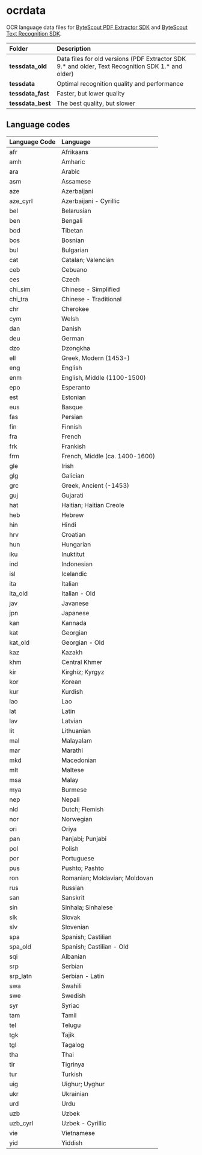 ocrdata
=======

OCR language data files for [ByteScout PDF Extractor SDK](https://bytescout.com/products/developer/pdfextractorsdk/index.html) and [ByteScout Text Recognition SDK](https://bytescout.com/products/developer/text-recognition-sdk/index.html).

Folder | Description
:----- | :----------
**tessdata_old** | Data files for old versions (PDF Extractor SDK 9.* and older, Text Recognition SDK 1.* and older)
**tessdata** | Optimal recognition quality and performance
**tessdata_fast** | Faster, but lower quality
**tessdata_best** | The best quality, but slower


Language codes
--------------

Language Code | Language
:------------ | :-------
afr | Afrikaans
amh | Amharic
ara | Arabic
asm | Assamese
aze | Azerbaijani
aze_cyrl | Azerbaijani - Cyrillic
bel | Belarusian
ben | Bengali
bod | Tibetan
bos | Bosnian
bul | Bulgarian
cat | Catalan; Valencian
ceb | Cebuano
ces | Czech
chi_sim | Chinese - Simplified
chi_tra | Chinese - Traditional
chr | Cherokee
cym | Welsh
dan | Danish
deu | German
dzo | Dzongkha
ell | Greek, Modern (1453-)
eng | English
enm | English, Middle (1100-1500)
epo | Esperanto
est | Estonian
eus | Basque
fas | Persian
fin | Finnish
fra | French
frk | Frankish
frm | French, Middle (ca. 1400-1600)
gle | Irish
glg | Galician
grc | Greek, Ancient (-1453)
guj | Gujarati
hat | Haitian; Haitian Creole
heb | Hebrew
hin | Hindi
hrv | Croatian
hun | Hungarian
iku | Inuktitut
ind | Indonesian
isl | Icelandic
ita | Italian
ita_old | Italian - Old
jav | Javanese
jpn | Japanese
kan | Kannada
kat | Georgian
kat_old | Georgian - Old
kaz | Kazakh
khm | Central Khmer
kir | Kirghiz; Kyrgyz
kor | Korean
kur | Kurdish
lao | Lao
lat | Latin
lav | Latvian
lit | Lithuanian
mal | Malayalam
mar | Marathi
mkd | Macedonian
mlt | Maltese
msa | Malay
mya | Burmese
nep | Nepali
nld | Dutch; Flemish
nor | Norwegian
ori | Oriya
pan | Panjabi; Punjabi
pol | Polish
por | Portuguese
pus | Pushto; Pashto
ron | Romanian; Moldavian; Moldovan
rus | Russian
san | Sanskrit
sin | Sinhala; Sinhalese
slk | Slovak
slv | Slovenian
spa | Spanish; Castilian
spa_old | Spanish; Castilian - Old
sqi | Albanian
srp | Serbian
srp_latn | Serbian - Latin
swa | Swahili
swe | Swedish
syr | Syriac
tam | Tamil
tel | Telugu
tgk | Tajik
tgl | Tagalog
tha | Thai
tir | Tigrinya
tur | Turkish
uig | Uighur; Uyghur
ukr | Ukrainian
urd | Urdu
uzb | Uzbek
uzb_cyrl | Uzbek - Cyrillic
vie | Vietnamese
yid | Yiddish
